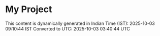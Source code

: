 # My Project

This content is dynamically generated in Indian Time (IST): 2025-10-03 09:10:44 IST
Converted to UTC: 2025-10-03 03:40:44 UTC
